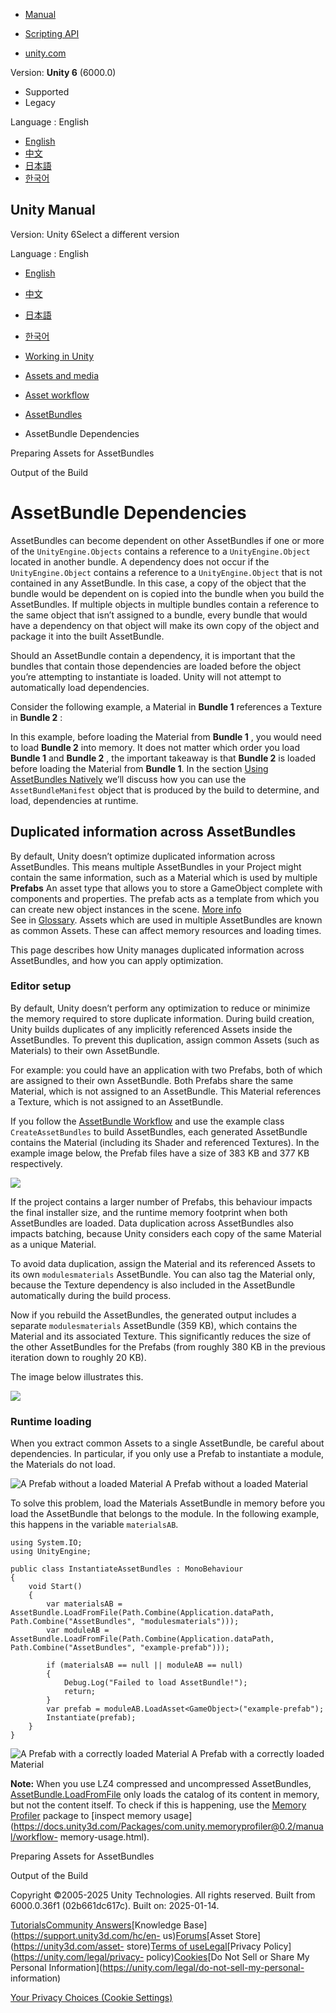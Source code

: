 [](https://docs.unity3d.com)

  * [Manual](../Manual/index.html)
  * [Scripting API](../ScriptReference/index.html)

  * [unity.com](https://unity.com/)

Version: **Unity 6** (6000.0)

  * Supported
  * Legacy

Language : English

  * [English](/Manual/AssetBundles-Dependencies.html)
  * [中文](/cn/current/Manual/AssetBundles-Dependencies.html)
  * [日本語](/ja/current/Manual/AssetBundles-Dependencies.html)
  * [한국어](/kr/current/Manual/AssetBundles-Dependencies.html)

[](https://docs.unity3d.com)

## Unity Manual

Version: Unity 6Select a different version

Language : English

  * [English](/Manual/AssetBundles-Dependencies.html)
  * [中文](/cn/current/Manual/AssetBundles-Dependencies.html)
  * [日本語](/ja/current/Manual/AssetBundles-Dependencies.html)
  * [한국어](/kr/current/Manual/AssetBundles-Dependencies.html)

  * [Working in Unity](working-in-unity.html)
  * [Assets and media](assets-and-media.html)
  * [Asset workflow](AssetWorkflow.html)
  * [AssetBundles](AssetBundlesIntro.html)
  * AssetBundle Dependencies

[](AssetBundles-Preparing.html)

Preparing Assets for AssetBundles

[](AssetBundles-Building.html)

Output of the Build

# AssetBundle Dependencies

AssetBundles can become dependent on other AssetBundles if one or more of the
`UnityEngine.Objects` contains a reference to a `UnityEngine.Object` located
in another bundle. A dependency does not occur if the `UnityEngine.Object`
contains a reference to a `UnityEngine.Object` that is not contained in any
AssetBundle. In this case, a copy of the object that the bundle would be
dependent on is copied into the bundle when you build the AssetBundles. If
multiple objects in multiple bundles contain a reference to the same object
that isn’t assigned to a bundle, every bundle that would have a dependency on
that object will make its own copy of the object and package it into the built
AssetBundle.

Should an AssetBundle contain a dependency, it is important that the bundles
that contain those dependencies are loaded before the object you’re attempting
to instantiate is loaded. Unity will not attempt to automatically load
dependencies.

Consider the following example, a Material in **Bundle 1** references a
Texture in **Bundle 2** :

In this example, before loading the Material from **Bundle 1** , you would
need to load **Bundle 2** into memory. It does not matter which order you load
**Bundle 1** and **Bundle 2** , the important takeaway is that **Bundle 2** is
loaded before loading the Material from **Bundle 1**. In the section [Using
AssetBundles Natively](AssetBundles-Native.html) we’ll discuss how you can use
the `AssetBundleManifest` object that is produced by the build to determine,
and load, dependencies at runtime.

## Duplicated information across AssetBundles

By default, Unity doesn’t optimize duplicated information across AssetBundles.
This means multiple AssetBundles in your Project might contain the same
information, such as a Material which is used by multiple **Prefabs** An asset
type that allows you to store a GameObject complete with components and
properties. The prefab acts as a template from which you can create new object
instances in the scene. [More info](Prefabs.html)  
See in [Glossary](Glossary.html#Prefab). Assets which are used in multiple
AssetBundles are known as common Assets. These can affect memory resources and
loading times.

This page describes how Unity manages duplicated information across
AssetBundles, and how you can apply optimization.

### Editor setup

By default, Unity doesn’t perform any optimization to reduce or minimize the
memory required to store duplicate information. During build creation, Unity
builds duplicates of any implicitly referenced Assets inside the AssetBundles.
To prevent this duplication, assign common Assets (such as Materials) to their
own AssetBundle.

For example: you could have an application with two Prefabs, both of which are
assigned to their own AssetBundle. Both Prefabs share the same Material, which
is not assigned to an AssetBundle. This Material references a Texture, which
is not assigned to an AssetBundle.

If you follow the [AssetBundle Workflow](AssetBundles-Workflow.html) and use
the example class `CreateAssetBundles` to build AssetBundles, each generated
AssetBundle contains the Material (including its Shader and referenced
Textures). In the example image below, the Prefab files have a size of 383 KB
and 377 KB respectively.

![](../uploads/Main/AssetBundleDuplicate.png)

If the project contains a larger number of Prefabs, this behaviour impacts the
final installer size, and the runtime memory footprint when both AssetBundles
are loaded. Data duplication across AssetBundles also impacts batching,
because Unity considers each copy of the same Material as a unique Material.

To avoid data duplication, assign the Material and its referenced Assets to
its own `modulesmaterials` AssetBundle. You can also tag the Material only,
because the Texture dependency is also included in the AssetBundle
automatically during the build process.

Now if you rebuild the AssetBundles, the generated output includes a separate
`modulesmaterials` AssetBundle (359 KB), which contains the Material and its
associated Texture. This significantly reduces the size of the other
AssetBundles for the Prefabs (from roughly 380 KB in the previous iteration
down to roughly 20 KB).

The image below illustrates this.

![](../uploads/Main/AssetBundleSeparate.png)

### Runtime loading

When you extract common Assets to a single AssetBundle, be careful about
dependencies. In particular, if you only use a Prefab to instantiate a module,
the Materials do not load.

![A Prefab without a loaded Material](../uploads/Main/MaterialNotLoaded.png) A
Prefab without a loaded Material

To solve this problem, load the Materials AssetBundle in memory before you
load the AssetBundle that belongs to the module. In the following example,
this happens in the variable `materialsAB`.

    
    
    using System.IO;
    using UnityEngine;
    
    public class InstantiateAssetBundles : MonoBehaviour
    {
        void Start()
        {
            var materialsAB = AssetBundle.LoadFromFile(Path.Combine(Application.dataPath, Path.Combine("AssetBundles", "modulesmaterials")));
            var moduleAB = AssetBundle.LoadFromFile(Path.Combine(Application.dataPath, Path.Combine("AssetBundles", "example-prefab")));
    
            if (materialsAB == null || moduleAB == null)
            {
                Debug.Log("Failed to load AssetBundle!");
                return;
            }
            var prefab = moduleAB.LoadAsset<GameObject>("example-prefab");
            Instantiate(prefab);
        }
    }
    
    

![A Prefab with a correctly loaded
Material](../uploads/Main/MaterialLoaded.png) A Prefab with a correctly loaded
Material

**Note:** When you use LZ4 compressed and uncompressed AssetBundles,
[AssetBundle.LoadFromFile](../ScriptReference/AssetBundle.LoadFromFile.html)
only loads the catalog of its content in memory, but not the content itself.
To check if this is happening, use the [Memory
Profiler](https://docs.unity3d.com/Packages/com.unity.memoryprofiler@0.2/manual/index.html)
package to [inspect memory
usage](https://docs.unity3d.com/Packages/com.unity.memoryprofiler@0.2/manual/workflow-
memory-usage.html).

[](AssetBundles-Preparing.html)

Preparing Assets for AssetBundles

[](AssetBundles-Building.html)

Output of the Build

Copyright ©2005-2025 Unity Technologies. All rights reserved. Built from
6000.0.36f1 (02b661dc617c). Built on: 2025-01-14.

[Tutorials](https://learn.unity.com/)[Community
Answers](https://answers.unity3d.com)[Knowledge
Base](https://support.unity3d.com/hc/en-
us)[Forums](https://forum.unity3d.com)[Asset Store](https://unity3d.com/asset-
store)[Terms of
use](https://docs.unity3d.com/Manual/TermsOfUse.html)[Legal](https://unity.com/legal)[Privacy
Policy](https://unity.com/legal/privacy-
policy)[Cookies](https://unity.com/legal/cookie-policy)[Do Not Sell or Share
My Personal Information](https://unity.com/legal/do-not-sell-my-personal-
information)

[Your Privacy Choices (Cookie Settings)](javascript:void\(0\);)

